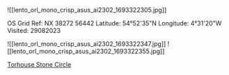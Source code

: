 ![[lento_orl_mono_crisp_asus_ai2302_1693322305.jpg]]

OS Grid Ref: NX 38272 56442
Latitude: 54°52'35"N
Longitude: 4°31'20"W
Visited: 29082023

![[lento_orl_mono_crisp_asus_ai2302_1693322347.jpg]]
![[lento_orl_mono_crisp_asus_ai2302_1693322355.jpg]]

[Torhouse Stone Circle](https://www.historicenvironment.scot/visit-a-place/places/torhouse-stone-circle/)